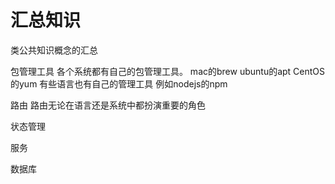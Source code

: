 # 汇总知识 
类公共知识概念的汇总  

包管理工具
  各个系统都有自己的包管理工具。
    mac的brew
    ubuntu的apt
    CentOS的yum
  有些语言也有自己的管理工具
    例如nodejs的npm

路由
  路由无论在语言还是系统中都扮演重要的角色

状态管理

服务

数据库